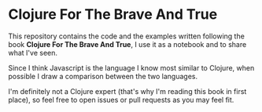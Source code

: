 # Clojure For The Brave And True

This repository contains the code and the examples written following the book __Clojure For The Brave And True__, I use it as a notebook and to share what I've seen.

Since I think Javascript is the language I know most similar to Clojure, when possible I draw a comparison between the two languages.

I'm definitely not a Clojure expert (that's why I'm reading this book in first place), so feel free to open issues or pull requests as you may feel fit.
